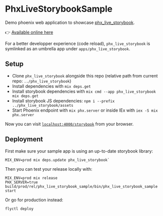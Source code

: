 # PhxLiveStorybookSample

Demo phoenix web application to showcase [phx_live_storybook](https://github.com/phenixdigital/phx_live_storybook/).

👉 [Available online here](https://phx-live-storybook-sample.fly.dev/storybook)

For a better developper experience (code reload), `phx_live_storybook` is symlinked as an umbrella app under `apps/phx_live_storybook`.

## Setup

- Clone `phx_live_storybook` alongside this repo (relative path from current repo: `../phx_live_storybook`)
- Install dependencies with `mix deps.get`
- Install storybook dependencies with `mix cmd --app phx_live_storybook mix deps.get`
- Install storybook JS dependencies: `npm i --prefix ../phx_live_storybook/assets`
- Start Phoenix endpoint with `mix phx.server` or inside IEx with `iex -S mix phx.server`

Now you can visit [`localhost:4000/storybook`](http://localhost:4000/storybook) from your browser.

## Deployment

First make sure your sample app is using an up-to-date storybook library:

```
MIX_ENV=prod mix deps.update phx_live_storybook`
```

Then you can test your release locally with:

```
MIX_ENV=prod mix release
PHX_SERVER=true build/prod/rel/phx_live_storybook_sample/bin/phx_live_storybook_sample start
```

Or go for production instead:

```
flyctl deploy
```
